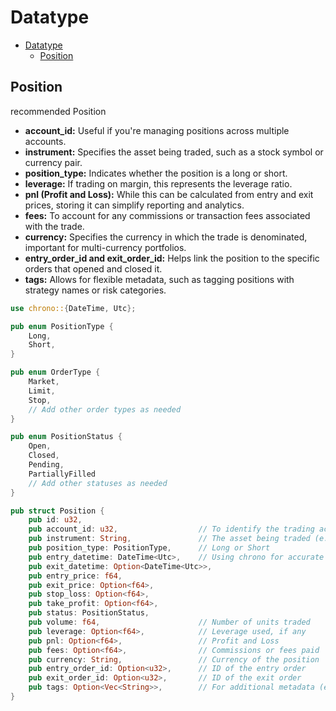 # Datatype

- [Datatype](#datatype)
  - [Position](#position)

## Position

recommended Position
- **account_id:** Useful if you're managing positions across multiple accounts.
- **instrument:** Specifies the asset being traded, such as a stock symbol or currency pair.
- **position_type:** Indicates whether the position is a long or short.
- **leverage:** If trading on margin, this represents the leverage ratio.
- **pnl (Profit and Loss):** While this can be calculated from entry and exit prices, storing it can simplify reporting and analytics.
- **fees:** To account for any commissions or transaction fees associated with the trade.
- **currency:** Specifies the currency in which the trade is denominated, important for multi-currency portfolios.
- **entry_order_id and exit_order_id:** Helps link the position to the specific orders that opened and closed it.
- **tags:** Allows for flexible metadata, such as tagging positions with strategy names or risk categories.

```rs
use chrono::{DateTime, Utc};

pub enum PositionType {
    Long,
    Short,
}

pub enum OrderType {
    Market,
    Limit,
    Stop,
    // Add other order types as needed
}

pub enum PositionStatus {
    Open,
    Closed,
    Pending,
    PartiallyFilled
    // Add other statuses as needed
}

pub struct Position {
    pub id: u32,
    pub account_id: u32,                  // To identify the trading account
    pub instrument: String,               // The asset being traded (e.g., stock symbol)
    pub position_type: PositionType,      // Long or Short
    pub entry_datetime: DateTime<Utc>,    // Using chrono for accurate timestamps
    pub exit_datetime: Option<DateTime<Utc>>,
    pub entry_price: f64,
    pub exit_price: Option<f64>,
    pub stop_loss: Option<f64>,
    pub take_profit: Option<f64>,
    pub status: PositionStatus,
    pub volume: f64,                      // Number of units traded
    pub leverage: Option<f64>,            // Leverage used, if any
    pub pnl: Option<f64>,                 // Profit and Loss
    pub fees: Option<f64>,                // Commissions or fees paid
    pub currency: String,                 // Currency of the position
    pub entry_order_id: Option<u32>,      // ID of the entry order
    pub exit_order_id: Option<u32>,       // ID of the exit order
    pub tags: Option<Vec<String>>,        // For additional metadata (e.g., strategy tags)
}
```